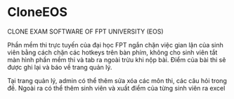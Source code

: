 # CloneEOS
CLONE EXAM SOFTWARE OF FPT UNIVERSITY (EOS)

Phần mềm thi trực tuyến của đại học FPT ngắn chặn việc gian lận của sinh viên bằng cách chặn các hotkeys trên bàn phím, không cho sinh viên tắt màn hình phần mềm thi và tab ra ngoài trừu khi nộp bài. Điểm của bài thi sẽ được ghi lại và báo về trang quản lý.

Tại trang quản lý, admin có thể thêm sửa xóa các môn thi, các câu hỏi trong đề. Ngoài ra có thể thêm sinh viên và xuất điểm của từng sinh viên ra excel
